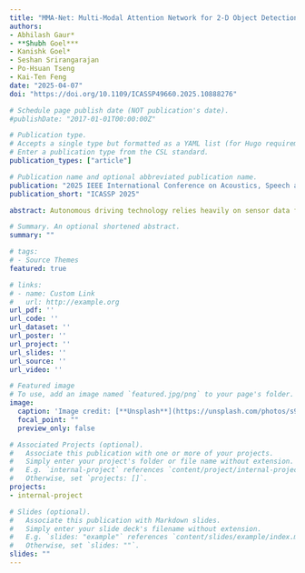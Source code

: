 ```yaml
---
title: "MMA-Net: Multi-Modal Attention Network for 2-D Object Detection in Autonomous Driving"
authors:
- Abhilash Gaur*
- **Shubh Goel***
- Kanishk Goel*
- Seshan Srirangarajan
- Po-Hsuan Tseng
- Kai-Ten Feng
date: "2025-04-07"
doi: "https://doi.org/10.1109/ICASSP49660.2025.10888276"

# Schedule page publish date (NOT publication's date).
#publishDate: "2017-01-01T00:00:00Z"

# Publication type.
# Accepts a single type but formatted as a YAML list (for Hugo requirements).
# Enter a publication type from the CSL standard.
publication_types: ["article"]

# Publication name and optional abbreviated publication name.
publication: "2025 IEEE International Conference on Acoustics, Speech and Signal Processing"
publication_short: "ICASSP 2025"

abstract: Autonomous driving technology relies heavily on sensor data for environment perception. Heterogeneous sensors such as lidar, radar, and camera have their own strengths and limitations. Therefore, relying on any single sensor would restrict the effectiveness of autonomous driving technology. However, integrating data from such heterogeneous sensors poses challenges due to differences in their representations. This article outlines a deep learning network aimed at designing modality-agnostic multi-modal fusion architecture. We study sensor data from different modalities and learn fine-grained representations using modality-specific feature encoders independently. Then, a multimodal attention-based network (MMA-Net) is proposed to fuse the data from heterogeneous modalities. The proposed MMA-Net fuses multi-modal sensor data by jointly exploiting the inter-modality and intra-modality relationships among camera, lidar, and radar sensors. The effectiveness of the proposed multi-modal fusion architecture is demonstrated using 2-D object detection metrics through extensive experiments on a dataset generated using the CARLA simulator.

# Summary. An optional shortened abstract.
summary: ""

# tags:
# - Source Themes
featured: true

# links:
# - name: Custom Link
#   url: http://example.org
url_pdf: ''
url_code: ''
url_dataset: ''
url_poster: ''
url_project: ''
url_slides: ''
url_source: ''
url_video: ''

# Featured image
# To use, add an image named `featured.jpg/png` to your page's folder. 
image:
  caption: 'Image credit: [**Unsplash**](https://unsplash.com/photos/s9CC2SKySJM)'
  focal_point: ""
  preview_only: false

# Associated Projects (optional).
#   Associate this publication with one or more of your projects.
#   Simply enter your project's folder or file name without extension.
#   E.g. `internal-project` references `content/project/internal-project/index.md`.
#   Otherwise, set `projects: []`.
projects:
- internal-project

# Slides (optional).
#   Associate this publication with Markdown slides.
#   Simply enter your slide deck's filename without extension.
#   E.g. `slides: "example"` references `content/slides/example/index.md`.
#   Otherwise, set `slides: ""`.
slides: ""
---
```


<!-- {{% callout note %}}
Create your slides in Markdown - click the *Slides* button to check out the example.
{{% /callout %}}

Add the publication's **full text** or **supplementary notes** here. You can use rich formatting such as including [code, math, and images](https://docs.hugoblox.com/content/writing-markdown-latex/). -->
